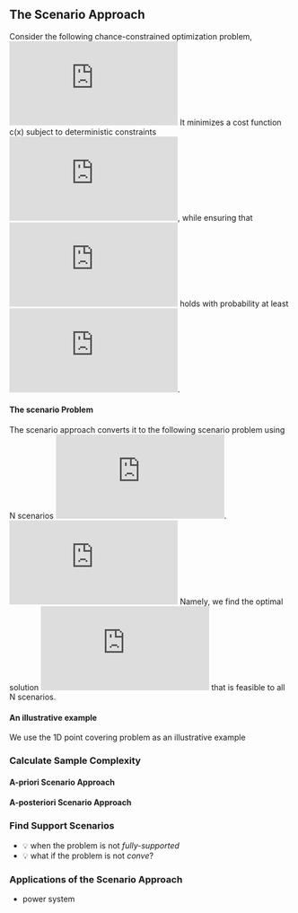 ## The Scenario Approach
Consider the following chance-constrained optimization problem,
![](https://latex.codecogs.com/svg.latex?%5Cinline%20%5Cbegin%7Balign*%7D%20%5Cmin_x%7E%26%20c%28x%29%20%5C%5C%20%5Ctext%7Bs.t.%7D%7E%26%20%5Cmathbb%7BP%7D_%5Cxi%5CBig%28%20f%28x%2C%5Cxi%29%20%5Cle%200%20%5CBig%29%20%5Cge%201%20-%20%5Cepsilon%20%5C%5C%20%26%20x%20%5Cin%20%5Cmathcal%7BX%7D%20%5Cend%7Balign*%7D)
It minimizes a cost function c(x) subject to deterministic constraints ![](https://latex.codecogs.com/svg.latex?%5Cinline%20x%20%5Cin%20%5Cmathcal%7BX%7D), while ensuring that ![](https://latex.codecogs.com/svg.latex?%5Cinline%20f%28x%29%20%5Cle%200) holds with probability at least ![](https://latex.codecogs.com/svg.latex?%5Cinline%201-%5Cepsilon).
#### The scenario Problem
The scenario approach converts it to the following scenario problem using N scenarios ![N](https://latex.codecogs.com/gif.latex?%5Cinline%20%5Cmathcal%7BN%7D%20%3A%3D%20%5Cxi%5E%7B%281%29%7D%2C%5Cxi%5E%7B%282%29%7D%2C%5Ccdots%2C%5Cxi%5E%7B%28N%29%7D).
![scenario-problem](https://latex.codecogs.com/svg.latex?%5Cinline%20%5Cbegin%7Balign*%7D%20%5Cmin_x%7E%26%20c%28x%29%20%5C%5C%20%5Ctext%7Bs.t.%7D%7E%26%20f%28x%2C%5Cxi%5E%7B%281%29%7D%29%20%5Cle%200%20%5C%5C%20%26%20f%28x%2C%5Cxi%5E%7B%282%29%7D%29%20%5Cle%200%20%5C%5C%20%26%20%5Cvdots%20%5C%5C%20%26%20f%28x%2C%5Cxi%5E%7B%28N%29%7D%29%20%5Cle%200%20%5C%5C%20%26%20x%20%5Cin%20%5Cmathcal%7BX%7D%20%5Cend%7Balign*%7D)
Namely, we find the optimal solution ![](https://latex.codecogs.com/gif.latex?%5Cinline%20x_%7B%5Cmathcal%7BN%7D%7D%5E*) that is feasible to all N scenarios.

#### An illustrative example 
We use the 1D point covering problem as an illustrative example

### Calculate Sample Complexity
#### A-priori Scenario Approach

#### A-posteriori Scenario Approach


### Find Support Scenarios

- :bulb: when the problem is not *fully-supported*
- :bulb: what if the problem is not *conve*?

### Applications of the Scenario Approach
- power system
